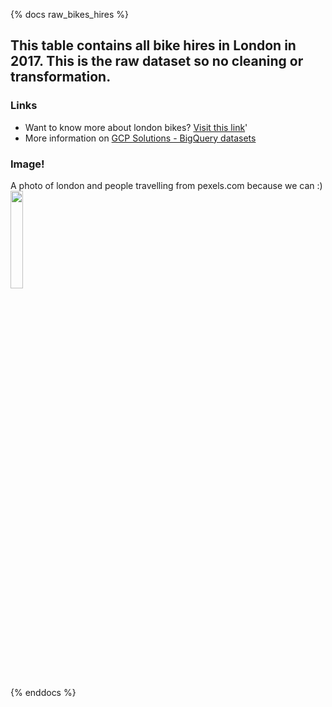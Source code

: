 {% docs raw_bikes_hires %}

## This table contains all bike hires in London in 2017. This is the raw dataset so no cleaning or transformation.

### Links

* Want to know more about london bikes? [Visit this link](https://tfl.gov.uk/modes/cycling/santander-cycles)'
* More information on [GCP Solutions - BigQuery datasets](https://cloud.google.com/solutions/datasets)

### Image!

A photo of london and people travelling from pexels.com because we can :)
<img src='https://images.pexels.com/photos/3626589/pexels-photo-3626589.jpeg?auto=compress&cs=tinysrgb&dpr=3&h=750&w=1260' width='20%'>

{% enddocs %}